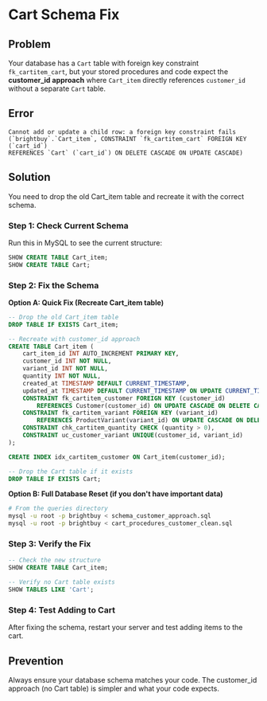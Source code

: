 # Cart Schema Fix

## Problem

Your database has a `Cart` table with foreign key constraint `fk_cartitem_cart`, but your stored procedures and code expect the **customer_id approach** where `Cart_item` directly references `customer_id` without a separate `Cart` table.

## Error

```
Cannot add or update a child row: a foreign key constraint fails
(`brightbuy`.`Cart_item`, CONSTRAINT `fk_cartitem_cart` FOREIGN KEY (`cart_id`)
REFERENCES `Cart` (`cart_id`) ON DELETE CASCADE ON UPDATE CASCADE)
```

## Solution

You need to drop the old Cart_item table and recreate it with the correct schema.

### Step 1: Check Current Schema

Run this in MySQL to see the current structure:

```sql
SHOW CREATE TABLE Cart_item;
SHOW CREATE TABLE Cart;
```

### Step 2: Fix the Schema

**Option A: Quick Fix (Recreate Cart_item table)**

```sql
-- Drop the old Cart_item table
DROP TABLE IF EXISTS Cart_item;

-- Recreate with customer_id approach
CREATE TABLE Cart_item (
    cart_item_id INT AUTO_INCREMENT PRIMARY KEY,
    customer_id INT NOT NULL,
    variant_id INT NOT NULL,
    quantity INT NOT NULL,
    created_at TIMESTAMP DEFAULT CURRENT_TIMESTAMP,
    updated_at TIMESTAMP DEFAULT CURRENT_TIMESTAMP ON UPDATE CURRENT_TIMESTAMP,
    CONSTRAINT fk_cartitem_customer FOREIGN KEY (customer_id)
        REFERENCES Customer(customer_id) ON UPDATE CASCADE ON DELETE CASCADE,
    CONSTRAINT fk_cartitem_variant FOREIGN KEY (variant_id)
        REFERENCES ProductVariant(variant_id) ON UPDATE CASCADE ON DELETE RESTRICT,
    CONSTRAINT chk_cartitem_quantity CHECK (quantity > 0),
    CONSTRAINT uc_customer_variant UNIQUE(customer_id, variant_id)
);

CREATE INDEX idx_cartitem_customer ON Cart_item(customer_id);

-- Drop the Cart table if it exists
DROP TABLE IF EXISTS Cart;
```

**Option B: Full Database Reset (if you don't have important data)**

```bash
# From the queries directory
mysql -u root -p brightbuy < schema_customer_approach.sql
mysql -u root -p brightbuy < cart_procedures_customer_clean.sql
```

### Step 3: Verify the Fix

```sql
-- Check the new structure
SHOW CREATE TABLE Cart_item;

-- Verify no Cart table exists
SHOW TABLES LIKE 'Cart';
```

### Step 4: Test Adding to Cart

After fixing the schema, restart your server and test adding items to the cart.

## Prevention

Always ensure your database schema matches your code. The customer_id approach (no Cart table) is simpler and what your code expects.
